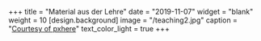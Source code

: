 +++
title = "Material aus der Lehre"
date = "2019-11-07"
widget = "blank"
weight = 10
[design.background]
  image = "/teaching2.jpg"
  caption = "[Courtesy of pxhere](https://pxhere.com/en/photo/913893)"
  text_color_light = true
+++


<!-- +++
title = "Überblick"
summary = "Kurzer Überblick über die Lehrmaterialien auf dieser Seite"
date = "2020-08-05"
widget = "blank"
weight = 10
[design.background]
  color = "#00618f"
  text_color_light = true
+++ -->

